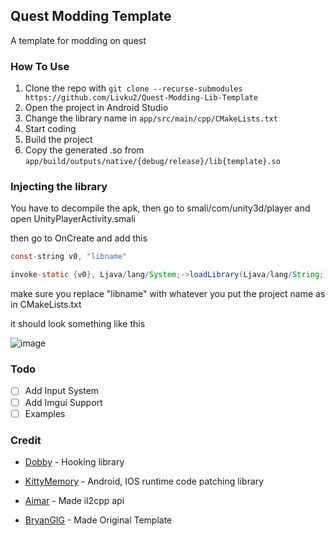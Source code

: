 ## Quest Modding Template

A template for modding on quest

### How To Use

1. Clone the repo with ``` git clone --recurse-submodules https://github.com/Livku2/Quest-Modding-Lib-Template ```
2. Open the project in Android Studio
3. Change the library name in `app/src/main/cpp/CMakeLists.txt`
4. Start coding
5. Build the project
6. Copy the generated .so from `app/build/outputs/native/{debug/release}/lib{template}.so`

### Injecting the library
You have to decompile the apk, then go to smali/com/unity3d/player and open UnityPlayerActivity.smali

then go to OnCreate and add this

```java
const-string v0, "libname"

invoke-static {v0}, Ljava/lang/System;->loadLibrary(Ljava/lang/String;)V
```

make sure you replace "libname" with whatever you put the project name as in CMakeLists.txt

it should look something like this

![image](https://github.com/user-attachments/assets/cecc47d5-5905-4da5-aad4-1a4b285bb363)


### Todo

- [ ] Add Input System
- [ ] Add Imgui Support
- [ ] Examples

### Credit

- [Dobby](https://github.com/jmpews/Dobby) - Hooking library
- [KittyMemory](https://github.com/MJx0/KittyMemory) - Android, IOS runtime code patching library
- [Aimar](https://github.com/aimardcr) - Made il2cpp api

- [BryanGIG](https://github.com/BryanGIG/Android-Native-Mod) - Made Original Template
